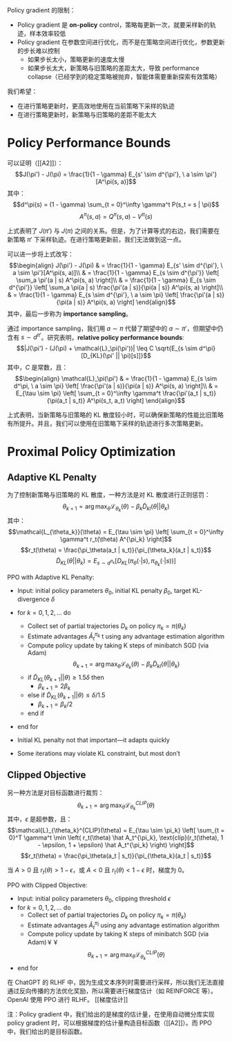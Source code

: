Policy gradient 的限制：
- Policy gradient 是 **on-policy** control，策略每更新一次，就要采样新的轨迹，样本效率较低
- Policy gradient 在参数空间进行优化，而不是在策略空间进行优化，参数更新的步长难以控制
	- 如果步长太小，策略更新的速度太慢
	- 如果步长太大，新策略与旧策略的差距太大，导致 performance collapse（已经学到的稳定策略被抛弃，智能体需要重新探索有效策略）

我们希望：
- 在进行策略更新时，更高效地使用在当前策略下采样的轨迹
- 在进行策略更新时，新策略与旧策略的差距不能太大

# Policy Performance Bounds
可以证明（[[A2]]）：
$$J(\pi') - J(\pi) = \frac{1}{1 - \gamma} E_{s' \sim d^{\pi'}, \ a \sim \pi'}[A^\pi(s, a)]$$
其中：
$$d^\pi(s) = (1 - \gamma) \sum_{t = 0}^\infty \gamma^t P(s_t = s | \pi)$$
$$A^\pi(s, a) = Q^\pi(s, a) - V^\pi(s)$$

上式表明了 $J(\pi')$ 与 $J(\pi)$ 之间的关系。但是，为了计算等式的右边，我们需要在新策略 $\pi'$ 下采样轨迹。在进行策略更新前，我们无法做到这一点。

可以进一步将上式改写：
$$\begin{align}
J(\pi') - J(\pi) & = \frac{1}{1 - \gamma} E_{s' \sim d^{\pi'}, \ a \sim \pi'}[A^\pi(s, a)]\\ 
& = \frac{1}{1 - \gamma} E_{s \sim d^{\pi'}} \left[ \sum_a \pi'(a | s) A^\pi(s, a) \right]\\
& = \frac{1}{1 - \gamma} E_{s \sim d^{\pi'}} \left[ \sum_a \pi(a | s) \frac{\pi'(a | s)}{\pi(a | s)} A^\pi(s, a) \right]\\
& = \frac{1}{1 - \gamma} E_{s \sim d^{\pi'}, \ a \sim \pi} \left[ \frac{\pi'(a | s)}{\pi(a | s)} A^\pi(s, a) \right] 
\end{align}$$
其中，最后一步称为 **importance sampling**。

通过 importance sampling，我们用 $a \sim \pi$ 代替了期望中的 $a \sim \pi'$，但期望中仍含有 $s \sim d^{\pi'}$。研究表明，**relative policy performance bounds**:
$$|J(\pi') - (J(\pi) + \mathcal{L}_\pi(\pi'))| \leq C \sqrt{E_{s \sim d^\pi}[D_{KL}(\pi' || \pi)[s]]}$$
其中，$C$ 是常数，且：
$$\begin{align}
\mathcal{L}_\pi(\pi') & = \frac{1}{1 - \gamma} E_{s \sim d^\pi, \ a \sim \pi} \left[ \frac{\pi'(a | s)}{\pi(a | s)} A^\pi(s, a) \right]\\
& = E_{\tau \sim \pi} \left[ \sum_{t = 0}^\infty \gamma^t \frac{\pi'(a_t | s_t)}{\pi(a_t | s_t)} A^\pi(s_t, a_t) \right]
\end{align}$$

上式表明，当新策略与旧策略的 KL 散度较小时，可以确保新策略的性能比旧策略有所提升。并且，我们可以使用在旧策略下采样的轨迹进行多次策略更新。

# Proximal Policy Optimization
## Adaptive KL Penalty
为了控制新策略与旧策略的 KL 散度，一种方法是对 KL 散度进行正则惩罚：
$$\theta_{k + 1} = \arg\max_\theta \mathcal{L}_{\theta_k}(\theta) - \beta_k \widetilde D_{kl}(\theta || \theta_k)$$
其中：
$$\mathcal{L_{\theta_k}}(\theta) = E_{\tau \sim \pi} \left[ \sum_{t = 0}^\infty \gamma^t r_t(\theta) A^{\pi_k} \right]$$
$$r_t(\theta) =  \frac{\pi_\theta(a_t | s_t)}{\pi_{\theta_k}(a_t | s_t)}$$
$$\widetilde D_{KL}(\theta || \theta_k) = E_{s \sim d^{\pi_k}}[D_{KL}(\pi_{\theta}(\cdot | s), \pi_{\theta_k}(\cdot | s))]$$

PPO with Adaptive KL Penalty:
- Input: initial policy parameters $\theta_0$, initial KL penalty $\beta_0$, target KL-divergence $\delta$
- for $k = 0, 1, 2, ...$ do
	- Collect set of partial trajectories $D_k$ on policy $\pi_k = \pi(\theta_k )$
	- Estimate advantages $\hat A_t^{\pi_k}$ t using any advantage estimation algorithm
	- Compute policy update by taking K steps of minibatch SGD (via Adam)
$$\theta_{k + 1} = \arg\max_\theta \mathcal{L}_{\theta_k}(\theta) - \beta_k \widetilde D_{kl}(\theta || \theta_k)$$
	- if $\widetilde D_{KL}(\theta_{k + 1} || \theta) \geq 1.5 \delta$ then
		- $\beta_{k + 1} = 2 \beta_k$
	- else if $\widetilde D_{KL}(\theta_{k + 1} || \theta) \leq \delta / 1.5$
		- $\beta_{k + 1} = \beta_k / 2$
	- end if
- end for

- Initial KL penalty not that important—it adapts quickly 
- Some iterations may violate KL constraint, but most don’t
## Clipped Objective
另一种方法是对目标函数进行裁剪：
$$\theta_{k + 1} = \arg\max_\theta \mathcal{L}_{\theta_k}^{CLIP}(\theta)$$
其中，$\epsilon$ 是超参数，且：
$$\mathcal{L}_{\theta_k}^{CLIP}(\theta) = E_{\tau \sim \pi_k} \left[ \sum_{t = 0}^T \gamma^t \min \left( r_t(\theta) \hat A_t^{\pi_k}, \text{clip}(r_t(\theta), 1 - \epsilon, 1 + \epsilon) \hat A_t^{\pi_k} \right) \right]$$
$$r_t(\theta) = \frac{\pi_\theta(a_t | s_t)}{\pi_{\theta_k}(a_t | s_t)}$$

当 $A > 0$ 且 $r_t(\theta) > 1 - \epsilon$，或 $A < 0$ 且 $r_t(\theta) < 1 - \epsilon$ 时，梯度为 0。

PPO with Clipped Objective:
- Input: initial policy parameters $\theta_0$, clipping threshold $\epsilon$
- for $k = 0, 1, 2, ...$ do 
	- Collect set of partial trajectories $D_k$ on policy $\pi_k = \pi(\theta_k)$
	- Estimate advantages $\hat A_t^{\pi_l}$ using any advantage estimation algorithm
	- Compute policy update by taking K steps of minibatch SGD (via Adam)￥￥
$$\theta_{k + 1} = \arg\max_\theta \mathcal{L}_{\theta_k}^{CLIP}(\theta)$$
- end for

在 ChatGPT 的 RLHF 中，因为生成文本序列时需要进行采样，所以我们无法直接通过反向传播的方法优化奖励，所以需要进行梯度估计（如 REINFORCE 等）。OpenAI 使用 PPO 进行 RLHF。
[[梯度估计]]

注：Policy gradient 中，我们给出的是梯度的估计量，在使用自动微分库实现 policy gradient 时，可以根据梯度的估计量构造目标函数（[[A2]]）。而 PPO 中，我们给出的是目标函数。

